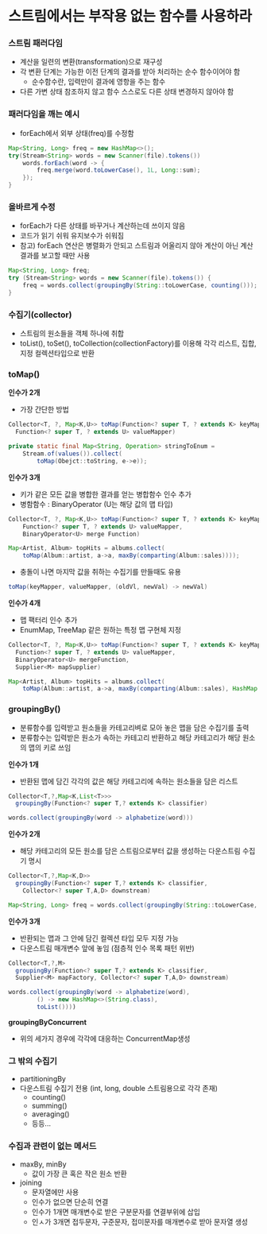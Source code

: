 # 스트림에서는 부작용 없는 함수를 사용하라

### 스트림 패러다임
- 계산을 일련의 변환(transformation)으로 재구성
- 각 변환 단계는 가능한 이전 단계의 결과를 받아 처리하는 순수 함수이어야 함
    - 순수함수란, 입력만이 결과에 영항을 주는 함수
- 다른 가변 상태 참조하지 않고 함수 스스로도 다른 상태 변경하지 않아야 함

### 패러다임을 깨는 예시
- forEach에서 외부 상태(freq)를 수정함
```java
Map<String, Long> freq = new HashMap<>();
try(Stream<String> words = new Scanner(file).tokens())
    words.forEach(word -> {
        freq.merge(word.toLowerCase(), 1L, Long::sum);
    });
}
```

### 올바르게 수정
- forEach가 다른 상태를 바꾸거나 계산하는데 쓰이지 않음
- 코드가 읽기 쉬워 유지보수가 쉬워짐
- 참고) forEach 연산은 병렬화가 안되고 스트림과 어울리지 않아 계산이 아닌 계산 결과를 보고할 때만 사용
```java
Map<String, Long> freq;
try (Stream<String> words = new Scanner(file).tokens()) {
    freq = words.collect(groupingBy(String::toLowerCase, counting()));
}
```

### 수집기(collector)
- 스트림의 원소들을 객체 하나에 취합
- toList(), toSet(), toCollection(collectionFactory)를 이용해 각각 리스트, 집합, 지정 컬렉션타입으로 반환

### toMap()
**인수가 2개**
- 가장 간단한 방법
```java
Collector<T, ?, Map<K,U>> toMap(Function<? super T, ? extends K> keyMapper,
  Function<? super T, ? extends U> valueMapper)
```
```java
private static final Map<String, Operation> stringToEnum = 
    Stream.of(values()).collect(
        toMap(Obejct::toString, e->e));
```
**인수가 3개**
- 키가 같은 모든 값을 병합한 결과를 얻는 병합함수 인수 추가
- 병함함수 : BinaryOperator (U는 해당 값의 맵 타입)
```java
Collector<T, ?, Map<K,U>> toMap(Function<? super T, ? extends K> keyMapper,
    Function<? super T, ? extends U> valueMapper,
    BinaryOperator<U> merge Function)
```
```java
Map<Artist, Album> topHits = albums.collect(
    toMap(Album::artist, a->a, maxBy(comparting(Album::sales))));
```
- 충돌이 나면 마지막 값을 취하는 수집기를 만들때도 유용
```java
toMap(keyMapper, valueMapper, (oldVl, newVal) -> newVal)
```
**인수가 4개**
- 맵 팩터리 인수 추가
- EnumMap, TreeMap 같은 원하는 특정 맵 구현체 지정
```java
Collector<T, ?, Map<K,U>> toMap(Function<? super T, ? extends K> keyMapper,
  Function<? super T, ? extends U> valueMapper,
  BinaryOperator<U> mergeFunction,
  Supplier<M> mapSupplier)
```
```java
Map<Artist, Album> topHits = albums.collect(
    toMap(Album::artist, a->a, maxBy(comparting(Album::sales), HashMap::new)));
```

### groupingBy()
- 분류함수를 입력받고 원소들을 카테고리벼로 모아 놓은 맵을 담은 수집기를 출력
- 분류함수는 입력받은 원소가 속하는 카테고리 반환하고 해당 카테고리가 해당 원소의 맵의 키로 쓰임

**인수가 1개**
- 반환된 맵에 담긴 각각의 값은 해당 카테고리에 속하는 원소들을 담은 리스트
```java
Collector<T,?,Map<K,List<T>>> 
  groupingBy(Function<? super T,? extends K> classifier)
```
```java
words.collect(groupingBy(word -> alphabetize(word)))
```

**인수가 2개**
- 해당 카테고리의 모든 원소를 담은 스트림으로부터 값을 생성하는 다운스트림 수집기 명시
```java
Collector<T,?,Map<K,D>>
  groupingBy(Function<? super T,? extends K> classifier, 
    Collector<? super T,A,D> downstream)
```
```java
Map<String, Long> freq = words.collect(groupingBy(String::toLowerCase, counting()));
```

**인수가 3개**
- 반환되는 맵과 그 안에 담긴 컬렉션 타입 모두 지정 가능
- 다운스트림 매개변수 앞에 놓임 (점층적 인수 목록 패턴 위반)
```java
Collector<T,?,M>
  groupingBy(Function<? super T,? extends K> classifier, 
  Supplier<M> mapFactory, Collector<? super T,A,D> downstream)
```
```java
words.collect(groupingBy(word -> alphabetize(word),
        () -> new HashMap<>(String.class),
        toList())))
```

**groupingByConcurrent**
- 위의 세가지 경우에 각각에 대응하는 ConcurrentMap생성

### 그 밖의 수집기
- partitioningBy
- 다운스트림 수집기 전용 (int, long, double 스트림용으로 각각 존재)
  - counting()
  - summing()
  - averaging()
  - 등등...
  
### 수집과 관련이 없는 메서드
- maxBy, minBy
  - 값이 가장 큰 혹은 작은 원소 반환
- joining
  - 문자열에만 사용
  - 인수가 없으면 단순히 연결
  - 인수가 1개면 매개변수로 받은 구분문자를 연결부위에 삽입
  - 인ㅅ가 3개면 접두문자, 구준문자, 접미문자를 매개변수로 받아 문자열 생성